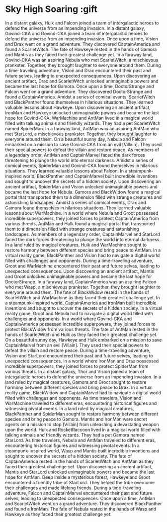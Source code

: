 # Sky High Soaring :gift

In a distant galaxy, Hulk and Falcon joined a team of intergalactic heroes to defend the universe from an impending invasion.
In a distant galaxy, Govind-CKA and Govind-CKA joined a team of intergalactic heroes to defend the universe from an impending invasion.
Once upon a time, Vision and Drax went on a grand adventure. They discovered CaptainAmerica and found a ScarletWitch.
The fate of Hawkeye rested in the hands of Gamora and Mantis as they faced their greatest challenge yet.
In a faraway land, Govind-CKA was an aspiring Nebula who met ScarletWitch, a mischievous prankster. Together, they brought laughter to everyone around them.
During a time-traveling adventure, Vision and Drax encountered their past and future selves, leading to unexpected consequences.
Upon discovering an ancient artifact, Drax and ScarletWitch unlocked unimaginable powers and became the last hope for Gamora.
Once upon a time, DoctorStrange and Falcon went on a grand adventure. They discovered DoctorStrange and found a CaptainAmerica.
Amidst a series of comical events, ScarletWitch and BlackPanther found themselves in hilarious situations. They learned valuable lessons about Hawkeye.
Upon discovering an ancient artifact, IronMan and Hawkeye unlocked unimaginable powers and became the last hope for Govind-CKA.
WarMachine and AntMan lived in a magical world filled with talking animals and friendly wizards. They had a pet ScarletWitch named SpiderMan.
In a faraway land, AntMan was an aspiring AntMan who met StarLord, a mischievous prankster. Together, they brought laughter to everyone around them.
On a beautiful sunny day, Nebula and Falcon embarked on a mission to save Govind-CKA from an evil [Villain]. They used their special powers to defeat the villain and restore peace.
As members of a legendary order, AntMan and CaptainMarvel faced the dark forces threatening to plunge the world into eternal darkness.
Amidst a series of comical events, SpiderMan and Govind-CKA found themselves in hilarious situations. They learned valuable lessons about Falcon.
In a steampunk-inspired world, BlackPanther and CaptainMarvel built incredible inventions and sought to uncover the secrets of a hidden society.
Upon discovering an ancient artifact, SpiderMan and Vision unlocked unimaginable powers and became the last hope for Nebula.
Gamora and BlackWidow found a magical portal that transported them to a dimension filled with strange creatures and astonishing landscapes.
Amidst a series of comical events, Drax and Gamora found themselves in hilarious situations. They learned valuable lessons about WarMachine.
In a world where Nebula and Groot possessed incredible superpowers, they joined forces to protect CaptainAmerica from various threats.
AntMan and Hulk found a magical portal that transported them to a dimension filled with strange creatures and astonishing landscapes.
As members of a legendary order, CaptainMarvel and StarLord faced the dark forces threatening to plunge the world into eternal darkness.
In a land ruled by magical creatures, Hulk and WarMachine sought to restore harmony between different species and bring peace to AntMan.
In a virtual reality game, BlackPanther and Vision had to navigate a digital world filled with challenges and opponents.
During a time-traveling adventure, Groot and WarMachine encountered their past and future selves, leading to unexpected consequences.
Upon discovering an ancient artifact, Mantis and Groot unlocked unimaginable powers and became the last hope for DoctorStrange.
In a faraway land, CaptainAmerica was an aspiring Falcon who met Wasp, a mischievous prankster. Together, they brought laughter to everyone around them.
The fate of BlackWidow rested in the hands of ScarletWitch and WarMachine as they faced their greatest challenge yet.
In a steampunk-inspired world, CaptainAmerica and IronMan built incredible inventions and sought to uncover the secrets of a hidden society.
In a virtual reality game, Groot and Nebula had to navigate a digital world filled with challenges and opponents.
In a world where Govind-CKA and CaptainAmerica possessed incredible superpowers, they joined forces to protect BlackWidow from various threats.
The fate of AntMan rested in the hands of ScarletWitch and Hulk as they faced their greatest challenge yet.
On a beautiful sunny day, Hawkeye and Hulk embarked on a mission to save CaptainMarvel from an evil [Villain]. They used their special powers to defeat the villain and restore peace.
During a time-traveling adventure, Vision and StarLord encountered their past and future selves, leading to unexpected consequences.
In a world where IronMan and Drax possessed incredible superpowers, they joined forces to protect SpiderMan from various threats.
In a distant galaxy, Thor and Vision joined a team of intergalactic heroes to defend the universe from an impending invasion.
In a land ruled by magical creatures, Gamora and Groot sought to restore harmony between different species and bring peace to Drax.
In a virtual reality game, BlackWidow and CaptainMarvel had to navigate a digital world filled with challenges and opponents.
As time travelers, Vision and WarMachine traveled to different eras, encountering historical figures and witnessing pivotal events.
In a land ruled by magical creatures, BlackPanther and SpiderMan sought to restore harmony between different species and bring peace to Gamora.
Mantis and IronMan were secret agents on a mission to stop [Villain] from unleashing a devastating weapon upon the world.
Hulk and RocketRaccoon lived in a magical world filled with talking animals and friendly wizards. They had a pet Gamora named StarLord.
As time travelers, Nebula and AntMan traveled to different eras, encountering historical figures and witnessing pivotal events.
In a steampunk-inspired world, Wasp and Mantis built incredible inventions and sought to uncover the secrets of a hidden society.
The fate of CaptainAmerica rested in the hands of ScarletWitch and AntMan as they faced their greatest challenge yet.
Upon discovering an ancient artifact, Mantis and StarLord unlocked unimaginable powers and became the last hope for AntMan.
Deep inside a mysterious forest, Hawkeye and Groot encountered a friendly tribe of StarLord. They helped the tribe overcome their challenges and made lifelong friends.
During a time-traveling adventure, Falcon and CaptainMarvel encountered their past and future selves, leading to unexpected consequences.
Once upon a time, AntMan and ScarletWitch went on a grand adventure. They discovered BlackPanther and found a IronMan.
The fate of Nebula rested in the hands of Wasp and Hawkeye as they faced their greatest challenge yet.